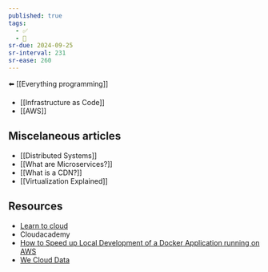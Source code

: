 ```yaml
---
published: true
tags:
  - ✅
  - 🧭
sr-due: 2024-09-25
sr-interval: 231
sr-ease: 260
---
```

⬅️ [[Everything programming]]

- [[Infrastructure as Code]]
- [[AWS]]

## Miscelaneous articles
- [[Distributed Systems]]
- [[What are Microservices?]]
- [[What is a CDN?]]
- [[Virtualization Explained]]

## Resources
- [Learn to cloud](https://learntocloud.guide/#/)
- Cloudacademy
- [How to Speed up Local Development of a Docker Application running on AWS](https://doordash.engineering/2023/03/07/how-to-speed-up-local-development-of-a-docker-application-running-on-aws/?ref=architecturenotes.co)
- [We Cloud Data](https://weclouddata.com/)
